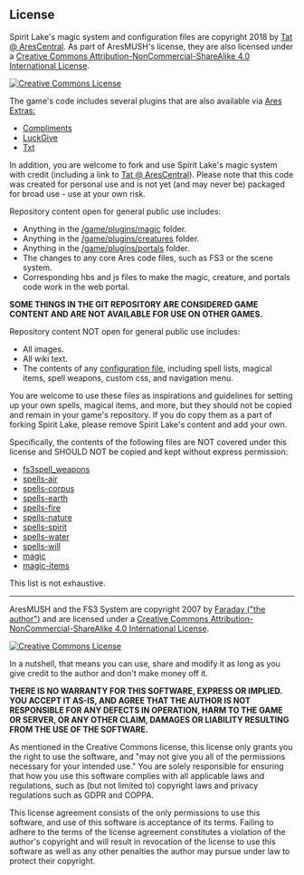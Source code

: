 License
----
<span xmlns:dct="http://purl.org/dc/terms/" href="http://purl.org/dc/dcmitype/Text" property="dct:title" rel="dct:type">Spirit Lake's magic system and configuration files</span> are copyright 2018 by <a xmlns:cc="http://creativecommons.org/ns#" href="https://arescentral.aresmush.com/handle/Tat" property="cc:attributionName" rel="cc:attributionURL">Tat @ AresCentral</a>. As part of AresMUSH's license, they are also licensed under a <a rel="license" href="http://creativecommons.org/licenses/by-nc-sa/4.0/">Creative Commons Attribution-NonCommercial-ShareAlike 4.0 International License</a>.

<a rel="license" href="http://creativecommons.org/licenses/by-nc-sa/4.0/"><img alt="Creative Commons License" style="border-width:0" src="https://i.creativecommons.org/l/by-nc-sa/4.0/88x31.png" /></a>

The game's code includes several plugins that are also available via <a href="https://github.com/AresMUSH/ares-extras">Ares Extras:</a>

* <a href="https://github.com/AresMUSH/ares-extras/tree/master/plugins/compliments">Compliments</a>
* <a href="https://github.com/AresMUSH/ares-extras/tree/master/plugins/luckgive">LuckGive</a>
* <a href="https://github.com/AresMUSH/ares-extras/tree/master/plugins/txt">Txt</a>

In addition, you are welcome to fork and use Spirit Lake's magic system with credit (including a link to <a href="https://arescentral.aresmush.com/handle/Tat">Tat @ AresCentral</a>). Please note that this code was created for personal use and is not yet (and may never be) packaged for broad use - use at your own risk.

Repository content open for general public use includes:

* Anything in the <a href="https://github.com/spiritlake/aresmush/tree/master/plugins/magic">/game/plugins/magic</a> folder.
* Anything in the <a href="https://github.com/spiritlake/aresmush/tree/master/plugins/creatures">/game/plugins/creatures</a> folder.
* Anything in the <a href="https://github.com/spiritlake/aresmush/tree/master/plugins/portals">/game/plugins/portals</a> folder.
* The changes to any core Ares code files, such as FS3 or the scene system.
* Corresponding hbs and js files to make the magic, creature, and portals code work in the web portal.

**SOME THINGS IN THE GIT REPOSITORY ARE CONSIDERED GAME CONTENT AND ARE NOT AVAILABLE FOR USE ON OTHER GAMES.**

Repository content NOT open for general public use includes:
* All images.
* All wiki text.
* The contents of any <a href="https://github.com/spiritlake/aresmush/tree/master/game/config"> configuration file</a>, including spell lists, magical items, spell weapons, custom css, and navigation menu.

You are welcome to use these files as inspirations and guidelines for setting up your own spells, magical items, and more, but they should not be copied and remain in your game's repository. If you do copy them as a part of forking Spirit Lake, please remove Spirit Lake's content and add your own.

Specifically, the contents of the following files are NOT covered under this license and SHOULD NOT be copied and kept without express permission:
* <a href="https://github.com/spiritlake/aresmush/blob/master/game/config/fs3spell_weapons.yml">fs3spell_weapons</a>
* <a href="https://github.com/spiritlake/aresmush/blob/master/game/config/spells-air.yml">spells-air</a>
* <a href="https://github.com/spiritlake/aresmush/blob/master/game/config/spells-corpus.yml">spells-corpus</a>
* <a href="https://github.com/spiritlake/aresmush/blob/master/game/config/spells-earth.yml">spells-earth</a>
* <a href="https://github.com/spiritlake/aresmush/blob/master/game/config/spells-fire.yml">spells-fire</a>
* <a href="https://github.com/spiritlake/aresmush/blob/master/game/config/spells-nature.yml">spells-nature</a>
* <a href="https://github.com/spiritlake/aresmush/blob/master/game/config/spells-spirit.yml">spells-spirit</a>
* <a href="https://github.com/spiritlake/aresmush/blob/master/game/config/spells-water.yml">spells-water</a>
* <a href="https://github.com/spiritlake/aresmush/blob/master/game/config/spells-will.yml">spells-will</a>
* <a href="https://github.com/spiritlake/aresmush/blob/master/game/config/magic.yml">magic</a>
* <a href="https://github.com/spiritlake/aresmush/blob/master/game/config/magic-items.yml">magic-items</a>

This list is not exhaustive.

________________________________
<span xmlns:dct="http://purl.org/dc/terms/" href="http://purl.org/dc/dcmitype/Text" property="dct:title" rel="dct:type">AresMUSH and the FS3 System</span>  are copyright 2007 by <a xmlns:cc="http://creativecommons.org/ns#" href="http://www.aresmush.com" property="cc:attributionName" rel="cc:attributionURL">Faraday ("the author")</a> and are licensed under a <a rel="license" href="http://creativecommons.org/licenses/by-nc-sa/4.0/">Creative Commons Attribution-NonCommercial-ShareAlike 4.0 International License</a>.

<a rel="license" href="http://creativecommons.org/licenses/by-nc-sa/4.0/"><img alt="Creative Commons License" style="border-width:0" src="https://i.creativecommons.org/l/by-nc-sa/4.0/88x31.png" /></a>

In a nutshell, that means you can use, share and modify it as long as you give credit to the author and don't make money off it.

**THERE IS NO WARRANTY FOR THIS SOFTWARE, EXPRESS OR IMPLIED.  YOU ACCEPT IT AS-IS, AND AGREE THAT THE AUTHOR IS NOT RESPONSIBLE FOR ANY DEFECTS IN OPERATION, HARM TO THE GAME OR SERVER, OR ANY OTHER CLAIM, DAMAGES OR LIABILITY RESULTING FROM THE USE OF THE SOFTWARE.**

As mentioned in the Creative Commons license, this license only grants you the right to use the software, and "may not give you all of the permissions necessary for your intended use." You are solely responsible for ensuring that how you use this software complies with all applicable laws and regulations, such as (but not limited to) copyright laws and privacy regulations such as GDPR and COPPA.

This license agreement consists of the only permissions to use this software, and use of this software is acceptance of its terms.  Failing to adhere to the terms of the license agreement constitutes a violation of the author's copyright and will result in revocation of the license to use this software as well as any other penalties the author may pursue under law to protect their copyright.

